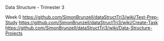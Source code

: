 Data Structure - Trimester 3

Week 0
https://github.com/SimonBrunzell/dataStructTri3/wiki/Test-Prep-Study
https://github.com/SimonBrunzell/dataStructTri3/wiki/Create-Task
https://github.com/SimonBrunzell/dataStructTri3/wiki/Data-Structure-Projects



